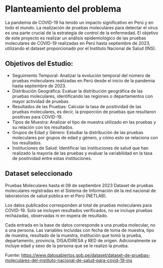 # Planteamiento del problema

La pandemia de COVID-19 ha tenido un impacto significativo en Perú y en todo el mundo. La realización de pruebas moleculares para detectar el virus es una parte crucial de la estrategia de control de la enfermedad. El objetivo de este proyecto es realizar un análisis epidemiológico de las pruebas moleculares de COVID-19 realizadas en Perú hasta septiembre de 2023, utilizando el dataset proporcionado por el Instituto Nacional de Salud (INS).

## Objetivos del Estudio:
- Seguimiento Temporal: Analizar la evolución temporal del número de pruebas moleculares realizadas en Perú desde el inicio de la pandemia hasta septiembre de 2023.
- Distribución Geográfica: Evaluar la distribución geográfica de las pruebas moleculares, identificando las regiones o departamentos con mayor actividad de pruebas.
- Resultados de las Pruebas: Calcular la tasa de positividad de las pruebas moleculares, es decir, la proporción de pruebas que resultaron positivas para COVID-19.
- Tipos de Muestra: Analizar el tipo de muestra utilizado en las pruebas y su relación con los resultados.
- Grupos de Edad y Género: Estudiar la distribución de las pruebas moleculares por grupos de edad y género, y cómo esto se relaciona con los resultados.
- Instituciones de Salud: Identificar las instituciones de salud que han realizado la mayoría de las pruebas y evaluar la variabilidad en la tasa de positividad entre estas instituciones.

## Dataset seleccionado
Pruebas Moleculares hasta el 08 de septiembre 2023
Dataset de pruebas moleculares registradas en el Sistema de Información de la red nacional de laboratorios de salud pública en el Perú (NETLAB).

Los datos publicados corresponden al total de pruebas moleculares para COVID-19. Solo se incluyen resultados verificados, no se incluye pruebas rechazadas, observadas ni en espera de resultado.

Cada entrada en la base de datos corresponde a una prueba molecular, no a una persona. Las variables incluidas con fecha de toma de muestra, tipo de muestra, resultado de la muestra, institución que tomó la prueba, departamento, provincia, DISA/DIRESA y RED de origen. Adicionalmente se incluye edad y sexo de la persona que se le realizó la prueba.

Fuente: https://www.datosabiertos.gob.pe/dataset/dataset-de-pruebas-moleculares-del-instituto-nacional-de-salud-para-covid-19-ins 
